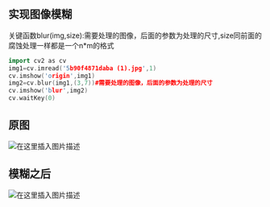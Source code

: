## 实现图像模糊
关键函数blur(img,size):需要处理的图像，后面的参数为处理的尺寸,size同前面的腐蚀处理一样都是一个n*m的格式

```cpp
import cv2 as cv
img1=cv.imread('5b90f4871daba (1).jpg',1)
cv.imshow('origin',img1)
img2=cv.blur(img1,(3,7))#需要处理的图像，后面的参数为处理的尺寸
cv.imshow('blur',img2)
cv.waitKey(0)
```
## 原图
![在这里插入图片描述](https://img-blog.csdnimg.cn/20201209170152128.png?x-oss-process=image/watermark,type_ZmFuZ3poZW5naGVpdGk,shadow_10,text_aHR0cHM6Ly9ibG9nLmNzZG4ubmV0L2tpbmdKYW1lc2JvbmQ=,size_16,color_FFFFFF,t_70)
## 模糊之后
![在这里插入图片描述](https://img-blog.csdnimg.cn/20201209170208145.png?x-oss-process=image/watermark,type_ZmFuZ3poZW5naGVpdGk,shadow_10,text_aHR0cHM6Ly9ibG9nLmNzZG4ubmV0L2tpbmdKYW1lc2JvbmQ=,size_16,color_FFFFFF,t_70)
